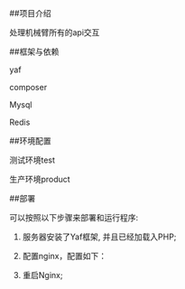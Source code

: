 ##项目介绍

处理机械臂所有的api交互

##框架与依赖

yaf

composer

Mysql

Redis

##环境配置

测试环境test

生产环境product

##部署

可以按照以下步骤来部署和运行程序:

1. 服务器安装了Yaf框架, 并且已经加载入PHP;
2. 配置nginx，配置如下：
    
3. 重启Nginx;

